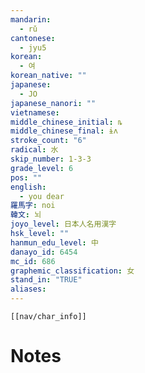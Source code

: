 ```yaml
---
mandarin:
  - rǔ
cantonese:
  - jyu5
korean:
  - 여
korean_native: ""
japanese:
  - JO
japanese_nanori: ""
vietnamese:
middle_chinese_initial: ȵ
middle_chinese_final: ɨʌ
stroke_count: "6"
radical: 水
skip_number: 1-3-3
grade_level: 6
pos: ""
english:
  - you dear
羅馬字: noi
韓文: 뇌
joyo_level: 日本人名用漢字
hsk_level: ""
hanmun_edu_level: 中
danayo_id: 6454
mc_id: 686
graphemic_classification: 女
stand_in: "TRUE"
aliases:
---
```

```meta-bind-embed
[[nav/char_info]]
```

# Notes
